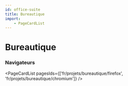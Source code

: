 ```yaml
---
id: office-suite
title: Bureautique
import:
    - PageCardList
---
```


# Bureautique

### Navigateurs

<PageCardList pagesIds={['fr/projets/bureautique/firefox', 'fr/projets/bureautique/chromium']} />
